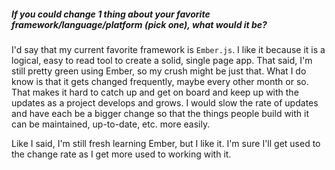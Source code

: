 ##### If you could change 1 thing about your favorite framework/language/platform (pick one), what would it be?
I'd say that my current favorite framework is `Ember.js`. I like it because it is a logical, easy to read tool to create
a solid, single page app. That said, I'm still pretty green using Ember, so my crush might be just that. What I do know 
is that it gets changed frequently, maybe every other month or so. That makes it hard to catch up and get on board and keep
up with the updates as a project develops and grows. I would slow the rate of updates and have each be a bigger change so that
the things people build with it can be maintained, up-to-date, etc. more easily.

Like I said, I'm still fresh learning Ember, but I like it. I'm sure I'll get used to the change rate as I get more used
to working with it. 
